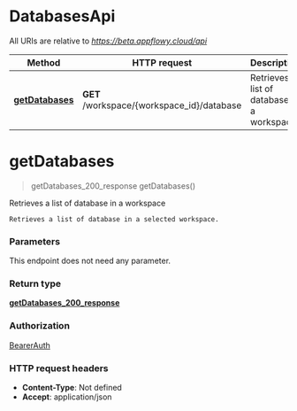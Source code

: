 # DatabasesApi

All URIs are relative to *https://beta.appflowy.cloud/api*

| Method | HTTP request | Description |
|------------- | ------------- | -------------|
| [**getDatabases**](DatabasesApi.md#getDatabases) | **GET** /workspace/{workspace_id}/database | Retrieves a list of database in a workspace |


<a name="getDatabases"></a>
# **getDatabases**
> getDatabases_200_response getDatabases()

Retrieves a list of database in a workspace

    Retrieves a list of database in a selected workspace. 

### Parameters
This endpoint does not need any parameter.

### Return type

[**getDatabases_200_response**](../Models/getDatabases_200_response.md)

### Authorization

[BearerAuth](../README.md#BearerAuth)

### HTTP request headers

- **Content-Type**: Not defined
- **Accept**: application/json

